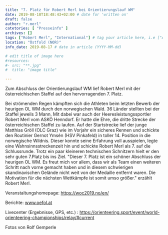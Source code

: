 ```yaml
---
title: "7. Platz für Robert Merl bei Orientierungslauf WM"
date: 2019-08-18T18:48:43+02:00 # date for 'written on'
draft: false
author: "r.merl"
catetories: [ "Presseinfo" ]
archives: []
tags: ["Robert Merl", "International"] # tag your article here, i.e ["Austria Cup", "Robert Merl"]
location: "Östfold (NOR)"
info_date: 2019-08-17 # date in article (YYYY-MM-dd)

# edit title of image here
#resources:
#- src: "**.jpg"
#  title: "image title"

---
```


Zum Abschluss der Orientierungslauf WM lief Robert Merl mit der österreichischen Staffel auf den hervorragenden 7. Platz.

<!--more-->

Bei strömenden Regen kämpften sich die Athleten beim letzten Bewerb der heurigen OL WM durch den norwegischen Wald. 36 Länder stellten bei der Staffel jeweils 3 Mann. Mit dabei war auch der Heeresleistungssportler Robert Merl vom ASKÖ Henndorf. Er hatte die Ehre, die dritte Strecke der österreichischen Staffel zu laufen. Auf der Startstrecke lief der junge Matthias Gröll (OLC Graz) wie im Vorjahr ein sicheres Rennen und schickte den Routinier Gernot Ymsén (HSV Pinkafeld) in toller 14. Position in die norwegische Wildnis. Dieser konnte seine Erfahrung voll ausspielen, legte eine Wahnsinnsstreckenzeit hin und schickte Robert Merl als 7. auf die Schlussrunde. Trotz ein paar kleineren technischen Schnitzern hielt er den sehr guten 7.Platz bis ins Ziel. "Dieser 7. Platz ist ein schöner Abschluss der heurigen OL WM. Es freut mich vor allem, dass wir als Team einen weiteren Schritt nach vorne gemacht haben und in diesem schwierigen skandinavischen Gelände nicht weit von der Medaille entfernt waren. Die Motivation für die nächsten Wettkämpfe ist somit umso größer." erzählt Robert Merl.

Veranstaltungshomepage: https://woc2019.no/en/

Berichte: www.oefol.at

Livecenter (Ergebnisse, GPS, etc.) : https://orienteering.sport/event/world-orienteering-championships/relay/#current

Fotos von Rolf Gemperle
